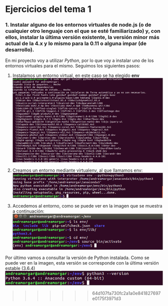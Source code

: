 # Ejercicios del tema 1



### 1. Instalar alguno de los entornos virtuales de node.js (o de cualquier otro lenguaje con el que se esté familiarizado) y, con ellos, instalar la última versión existente, la versión minor más actual de la 4.x y lo mismo para la 0.11 o alguna impar (de desarrollo).

En mi proyecto voy a utilizar *Python*, por lo que voy a instalar uno de los entornos virtuales para el mismo.
Seguimos los siguientes pasos:
1. Instalamos un entorno virtual, en este caso se ha elegido **env**
![Instalación de env](images/1_instalarVirtualenv.png)


2. Creamos un entorno mediante virtualenv, al que llamamos env:
![Creamos entorno](images/2_accederVirtualENV.png)


3. Accedemos al entorno, como se puede ver en la imagen que se muestra a continuación:
![Accedemos al entorno](images/3_accederENV.png)


Por último vamos a consultar la versión de Python instalada. Como se puede ver en la imagen, esta versión se corresponde con la última versión estable (3.6.4)
![Consultamos versión Python](images/versionpython.png)
>>>>>>> 64d107fa730fc2a1a0e841827697e0175f3971d3
